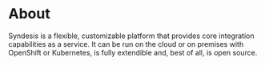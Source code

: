 # About

Syndesis is a flexible, customizable platform that provides core integration capabilities as a service. It can be run on the cloud or on premises with OpenShift or Kubernetes, is fully extendible and, best of all, is open source.

